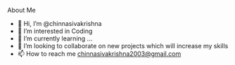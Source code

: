 About Me

- 👋 Hi, I’m @chinnasivakrishna
- 👀 I’m interested in Coding
- 🌱 I’m currently learning ...
- 💞️ I’m looking to collaborate on new projects which will increase my skills
- 📫 How to reach me chinnasivakrishna2003@gmail.com


